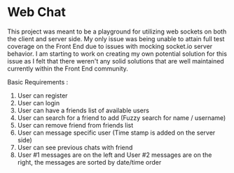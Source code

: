 # Web Chat

This project was meant to be a playground for utilizing web sockets on both the client and server side. My only issue was being unable to attain full test coverage on the Front End due to issues with mocking socket.io server behavior. I am starting to work on creating my own potential solution for this issue as I felt that there weren't any solid solutions that are well maintained currently within the Front End community.

Basic Requirements :

1. User can register
2. User can login
3. User can have a friends list of available users
4. User can search for a friend to add (Fuzzy search for name / username)
5. User can remove friend from friends list
6. User can message specific user (Time stamp is added on the server side)
7. User can see previous chats with friend
8. User #1 messages are on the left and User #2 messages are on the right, the messages are sorted by date/time order
